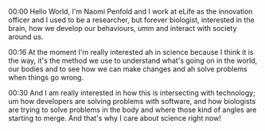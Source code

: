 00:00  Hello World, I'm Naomi Penfold and I work at eLife as the innovation officer and I used to be a researcher, but forever biologist, interested in the brain, how we develop our behaviours, umm and interact with society around us.

00:16 At the moment I'm really interested ah in science because I think it is the way, it's the method we use to understand what's going on in the world, our bodies and to see how we can make changes and ah solve problems when things go wrong.

00:30 And I am really interested in how this is intersecting with technology; um how developers are solving problems with software, and how biologists are trying to solve problems in the body and where those kind of angles are starting to merge. And that's why I care about science right now! 
